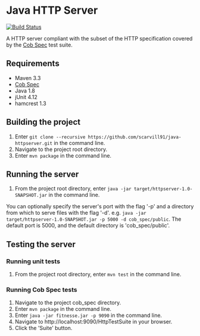 # Java HTTP Server

[![Build Status](https://travis-ci.org/scarvill91/java-httpserver.svg?branch=master)](https://travis-ci.org/scarvill91/java-httpserver)

A HTTP server compliant with the subset of the HTTP specification covered by the [Cob Spec](https://github.com/8thlight/cob_spec) test suite.

## Requirements
  * Maven 3.3
  * [Cob Spec](https://github.com/8thlight/cob_spec)
  * Java 1.8
  * jUnit 4.12
  * hamcrest 1.3

## Building the project
  1. Enter ```git clone --recursive https://github.com/scarvill91/java-httpserver.git``` in the command line.
  2. Navigate to the project root directory.
  3. Enter ```mvn package``` in the command line.

## Running the server
  1. From the project root directory, enter ```java -jar target/httpserver-1.0-SNAPSHOT.jar``` in the command line.

You can optionally specify the server's port with the flag '-p' and a directory from which to serve files with the flag '-d'. e.g. ```java -jar target/httpserver-1.0-SNAPSHOT.jar -p 5000 -d cob_spec/public```. The default port is 5000, and the default directory is 'cob_spec/public'.

## Testing the server

### Running unit tests
  1. From the project root directory, enter ```mvn test``` in the command line.

### Running Cob Spec tests
  1. Navigate to the project cob_spec directory.
  2. Enter ```mvn package``` in the command line.
  3. Enter ```java -jar fitnesse.jar -p 9090``` in the command line.
  4. Navigate to http://localhost:9090/HttpTestSuite in your browser.
  5. Click the 'Suite' button.
